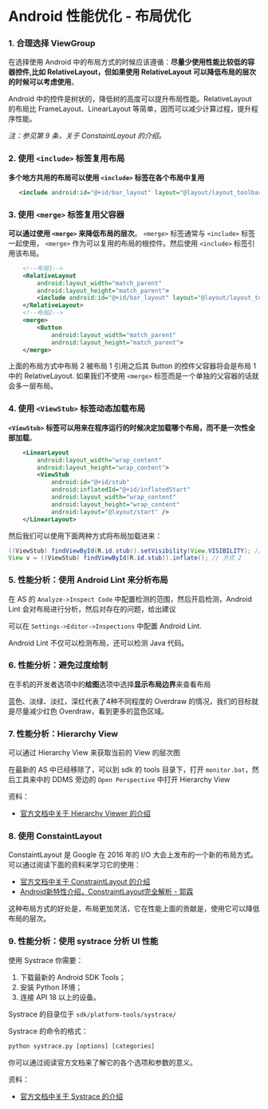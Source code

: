 # Android 性能优化 - 布局优化

### 1. 合理选择 ViewGroup

在选择使用 Android 中的布局方式的时候应该遵循：**尽量少使用性能比较低的容器控件,比如 RelativeLayout，但如果使用 RelativeLayout 可以降低布局的层次的时候可以考虑使用**。

Android 中的控件是树状的，降低树的高度可以提升布局性能。RelativeLayout 的布局比 FrameLayout、LinearLayout 等简单，因而可以减少计算过程，提升程序性能。

*注：参见第 9 条，关于 ConstaintLayout 的介绍。*

### 2. 使用 `<include>` 标签复用布局

**多个地方共用的布局可以使用 `<include>` 标签在各个布局中复用**

```xml
   <include android:id="@+id/bar_layout" layout="@layout/layout_toolbar"/>
```

### 3. 使用 `<merge>` 标签复用父容器

**可以通过使用 `<merge>` 来降低布局的层次**。 `<merge>` 标签通常与 `<include>` 标签一起使用， `<merge>` 作为可以复用的布局的根控件。然后使用 `<include>` 标签引用该布局。

```xml
    <!--布局1-->
    <RelativeLayout
        android:layout_width="match_parent"
        android:layout_height="match_parent">
        <include android:id="@+id/bar_layout" layout="@layout/layout_toolbar"/>
    </RelativeLayout>
    <!--布局2-->
    <merge>
        <Button
            android:layout_width="match_parent"
            android:layout_height="match_parent">
    </merge>
```

上面的布局方式中布局 2 被布局 1 引用之后其 Button 的控件父容器将会是布局 1 中的 RelativeLayout. 如果我们不使用 `<merge>` 标签而是一个单独的父容器的话就会多一层布局。

### 4. 使用 `<ViewStub>` 标签动态加载布局

**`<ViewStub>` 标签可以用来在程序运行的时候决定加载哪个布局，而不是一次性全部加载**。

```xml
    <LinearLayout
        android:layout_width="wrap_content"
        android:layout_height="wrap_content">
        <ViewStub
            android:id="@+id/stub"
            android:inflatedId="@+id/inflatedStart"
            android:layout_width="wrap_content"
            android:layout_height="wrap_content"
            android:layout="@layout/start" />
    </LinearLayout>
```

然后我们可以使用下面两种方式将布局加载进来：

```java
((ViewStub) findViewById(R.id.stub)).setVisibility(View.VISIBILITY); // 方式 1
View v = ((ViewStub) findViewById(R.id.stub)).inflate(); // 方式 2
```

### 5. 性能分析：使用 Android Lint 来分析布局

在 AS 的 `Analyze->Inspect Code` 中配置检测的范围，然后开启检测，Android Lint 会对布局进行分析，然后对存在的问题，给出建议

可以在 `Settings->Editor->Inspections` 中配置 Android Lint.

Android Lint 不仅可以检测布局，还可以检测 Java 代码。

### 6. 性能分析：避免过度绘制

在手机的开发者选项中的**绘图**选项中选择**显示布局边界**来查看布局

蓝色、淡绿、淡红，深红代表了4种不同程度的 Overdraw 的情况，我们的目标就是尽量减少红色 Overdraw，看到更多的蓝色区域。

### 7. 性能分析：Hierarchy View

可以通过 Hierarchy View 来获取当前的 View 的层次图

在最新的 AS 中已经移除了，可以到 sdk 的 tools 目录下，打开 `monitor.bat`，然后工具来中的 DDMS 旁边的 `Open Perspective` 中打开 Hierarchy View

资料：

- [官方文档中关于 Hierarchy Viewer 的介绍](http://developer.android.com/tools/debugging/debugging-ui.html)

### 8. 使用 ConstaintLayout　

ConstaintLayout 是 Google 在 2016 年的 I/O 大会上发布的一个新的布局方式。可以通过阅读下面的资料来学习它的使用：

- [官方文档中关于 ConstraintLayout 的介绍](https://developer.android.google.cn/reference/android/support/constraint/ConstraintLayout)
- [Android新特性介绍，ConstraintLayout完全解析 - 郭霖](https://blog.csdn.net/guolin_blog/article/details/53122387)

这种布局方式的好处是，布局更加灵活，它在性能上面的贡献是，使用它可以降低布局的层次。

### 9. 性能分析：使用 systrace 分析 UI 性能

使用 Systrace 你需要：

1. 下载最新的 Android SDK Tools；
2. 安装 Python 环境；
3. 连接 API 18 以上的设备。

Systrace 的目录位于 `sdk/platform-tools/systrace/`

Systrace 的命令的格式：

```python
python systrace.py [options] [categories]
```

你可以通过阅读官方文档来了解它的各个选项和参数的意义。

资料：

- [官方文档中关于 Systrace 的介绍](https://developer.android.com/studio/command-line/systrace)



